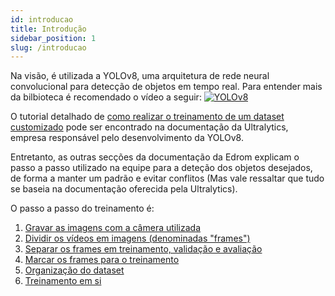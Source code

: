 ```yaml
---
id: introducao
title: Introdução
sidebar_position: 1
slug: /introducao
---
```



Na visão, é utilizada a YOLOv8, uma arquitetura de rede neural convolucional para detecção de objetos em tempo real. Para entender mais da bilbioteca é recomendado o vídeo a seguir: 
[![YOLOv8](https://img.youtube.com/vi/wuZtUMEiKWY/0.jpg)](https://www.youtube.com/watch?v=wuZtUMEiKWY)

O tutorial detalhado de [como realizar o treinamento de um dataset customizado](https://docs.ultralytics.com/) pode ser encontrado na documentação da Ultralytics, empresa responsável pelo desenvolvimento da YOLOv8.


Entretanto, as outras secções da documentação da Edrom explicam o passo a passo utilizado na equipe para a deteção dos objetos desejados, de forma a manter um padrão e evitar conflitos (Mas vale ressaltar que tudo se baseia na documentação oferecida pela Ultralytics).

O passo a passo do treinamento é:

1. [Gravar as imagens com a câmera utilizada](./recording_from_camera.md)
2. [Dividir os vídeos em imagens (denominadas "frames")](./spliting_video_in_frames.md)
3. [Separar os frames em treinamento, validação e avaliação](./organizing_dataset.md)
4. [Marcar os frames para o treinamento](./marcando_labels.md)
5. [Organização do dataset](./criando_txts_dataset.md)
6. [Treinamento em si](./treinamento_visao.md)